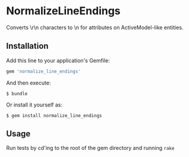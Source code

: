 # NormalizeLineEndings

Converts \r\n characters to \n for attributes on ActiveModel-like entities.

## Installation

Add this line to your application's Gemfile:

```ruby
gem 'normalize_line_endings'
```

And then execute:

    $ bundle

Or install it yourself as:

    $ gem install normalize_line_endings

## Usage

Run tests by cd'ing to the root of the gem directory and running `rake`
